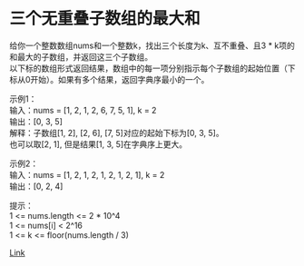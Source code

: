 <h1>三个无重叠子数组的最大和</h1>

给你一个整数数组nums和一个整数k，找出三个长度为k、互不重叠、且3 * k项的和最大的子数组，并返回这三个子数组。</br>
以下标的数组形式返回结果，数组中的每一项分别指示每个子数组的起始位置（下标从0开始）。如果有多个结果，返回字典序最小的一个。</br>

示例1：</br>
输入：nums = [1, 2, 1, 2, 6, 7, 5, 1], k = 2</br>
输出：[0, 3, 5]</br>
解释：子数组[1, 2], [2, 6], [7, 5]对应的起始下标为[0, 3, 5]。</br>
也可以取[2, 1], 但是结果[1, 3, 5]在字典序上更大。</br>

示例2：</br>
输入：nums = [1, 2, 1, 2, 1, 2, 1, 2, 1], k = 2</br>
输出：[0, 2, 4]</br>

提示：</br>
1 <= nums.length <= 2 * 10^4</br>
1 <= nums[i] < 2^16</br>
1 <= k <= floor(nums.length / 3)</br>

[Link](https://leetcode-cn.com/problems/maximum-sum-of-3-non-overlapping-subarrays/)